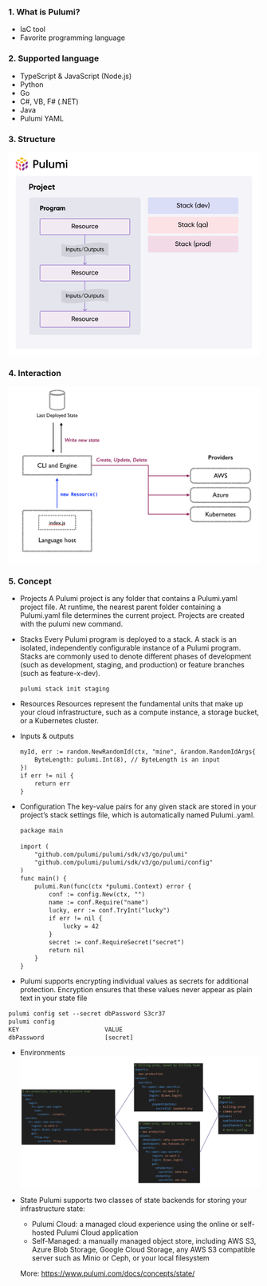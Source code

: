### 1. What is Pulumi?
- IaC tool
- Favorite programming language

### 2. Supported language
- TypeScript & JavaScript (Node.js)
- Python
- Go
- C#, VB, F# (.NET)
- Java
- Pulumi YAML

### 3. Structure
![img](./img/structure.png)

### 4. Interaction
![img](./img/interaction.png)

### 5. Concept
- Projects
    A Pulumi project is any folder that contains a Pulumi.yaml project file. At runtime, the nearest parent folder containing a Pulumi.yaml file determines the current project. Projects are created with the pulumi new command.
  
- Stacks
    Every Pulumi program is deployed to a stack. A stack is an isolated, independently configurable instance of a Pulumi program. Stacks are commonly used to denote different phases of development (such as development, staging, and production) or feature branches (such as feature-x-dev).

    ```
    pulumi stack init staging
    ```

- Resources
    Resources represent the fundamental units that make up your cloud infrastructure, such as a compute instance, a storage bucket, or a Kubernetes cluster.

- Inputs & outputs
    ```
    myId, err := random.NewRandomId(ctx, "mine", &random.RandomIdArgs{
        ByteLength: pulumi.Int(8), // ByteLength is an input
    })
    if err != nil {
        return err
    }
    ```

- Configuration
    The key-value pairs for any given stack are stored in your project’s stack settings file, which is automatically named Pulumi.<stack-name>.yaml.
    ```
    package main

    import (
        "github.com/pulumi/pulumi/sdk/v3/go/pulumi"
        "github.com/pulumi/pulumi/sdk/v3/go/pulumi/config"
    )
    func main() {
        pulumi.Run(func(ctx *pulumi.Context) error {
            conf := config.New(ctx, "")
            name := conf.Require("name")
            lucky, err := conf.TryInt("lucky")
            if err != nil {
                lucky = 42
            }
            secret := conf.RequireSecret("secret")
            return nil
        }
    }
    ```

- Pulumi supports encrypting individual values as secrets for additional protection. Encryption ensures that these values never appear as plain text in your state file

```
pulumi config set --secret dbPassword S3cr37
pulumi config
KEY                        VALUE
dbPassword                 [secret]
```

- Environments
![img](./img/environments.png)

- State
    Pulumi supports two classes of state backends for storing your infrastructure state:

    - Pulumi Cloud: a managed cloud experience using the online or self-hosted Pulumi Cloud application
    - Self-Managed: a manually managed object store, including AWS S3, Azure Blob Storage, Google Cloud Storage, any AWS S3 compatible server such as Minio or Ceph, or your local filesystem

    More: https://www.pulumi.com/docs/concepts/state/
    